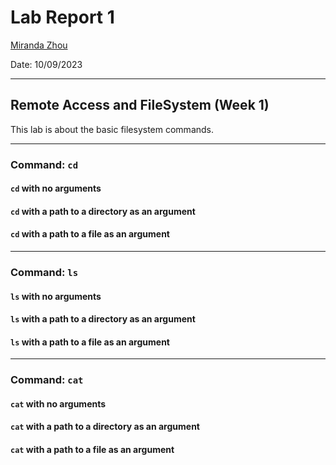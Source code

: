 # Lab Report 1 
[Miranda Zhou](https://github.com/Miranda-Y-Zhou)

Date: 10/09/2023

---

## Remote Access and FileSystem (Week 1)
This lab is about the basic filesystem commands.

---

### Command: `cd`

#### `cd` with no arguments

#### `cd` with a path to a directory as an argument

#### `cd` with a path to a file as an argument

---

### Command: `ls`

#### `ls` with no arguments

#### `ls` with a path to a directory as an argument

#### `ls` with a path to a file as an argument

---

### Command: `cat`

#### `cat` with no arguments

#### `cat` with a path to a directory as an argument

#### `cat` with a path to a file as an argument


